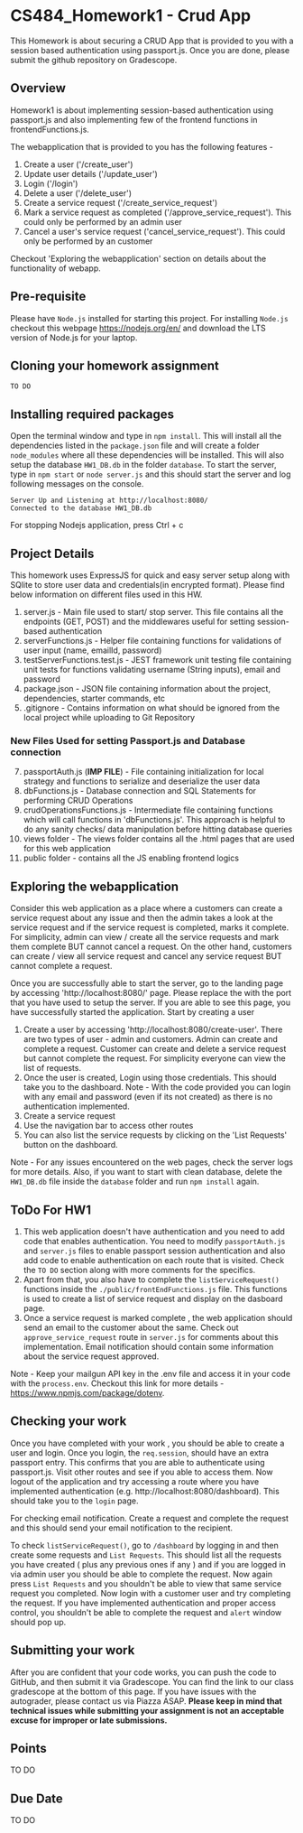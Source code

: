# CS484_Homework1 - Crud App

This Homework is about securing a CRUD App that is provided to you with a session based authentication using passport.js. Once you are done, please submit the github repository on Gradescope.  

## Overview
Homework1 is about implementing session-based authentication using passport.js and also implementing few of the frontend functions in frontendFunctions.js. 

The webapplication that is provided to you has the following features - 

1. Create a user ('/create_user')
2. Update user details ('/update_user')
3. Login ('/login')
4. Delete a user ('/delete_user')
5. Create a service request ('/create_service_request') 
6. Mark a service request as completed ('/approve_service_request'). This could only be performed by an admin user
7. Cancel a user's service request ('cancel_service_request'). This could only be performed by an customer

Checkout 'Exploring the webapplication' section on details about the functionality of webapp.

## Pre-requisite 

Please have `Node.js` installed for starting this project. For installing `Node.js` checkout this webpage https://nodejs.org/en/ and download the LTS version of Node.js for your laptop.

## Cloning your homework assignment

`TO DO`


## Installing required packages

Open the terminal window and type in `npm install`. This will install all the dependencies listed in the `package.json` file and will create a folder `node_modules` where all these dependencies will be installed. This will also setup the database `HW1_DB.db` in the folder `database`. To start the server, type in `npm start` or `node server.js` and this should start the server and log following messages on the console.

```
Server Up and Listening at http://localhost:8080/
Connected to the database HW1_DB.db

```

For stopping Nodejs application, press Ctrl + c

## Project Details

This homework uses ExpressJS for quick and easy server setup along with SQlite to store user data and credentials(in encrypted format). Please find below information on different files used in this HW.

1. server.js - Main file used to start/ stop server. This file contains all the endpoints (GET, POST) and the middlewares useful for setting session-based authentication
2. serverFunctions.js - Helper file containing functions for validations of user input (name, emailId, password)
3. testServerFunctions.test.js - JEST framework unit testing file containing unit tests for functions validating username (String inputs), email and password
5. package.json - JSON file containing information about the project, dependencies, starter commands, etc
6. .gitignore - Contains information on what should be ignored from the local project while uploading to Git Repository

### New Files Used for setting Passport.js and Database connection 
7. passportAuth.js (**IMP FILE**) - File containing initialization for local strategy and functions to serialize and deserialize the user data
8. dbFunctions.js - Database connection and SQL Statements for performing CRUD Operations
9. crudOperationsFunctions.js - Intermediate file containing functions which will call functions in 'dbFunctions.js'. This approach is helpful to do any sanity checks/ data manipulation before hitting database queries 
10. views folder - The views folder contains all the .html pages that are used for this web application
11. public folder - contains all the JS enabling frontend logics

## Exploring the webapplication

Consider this web application as a place where a customers can create a service request about any issue and then the admin takes a look at the service request and if  the service request is completed, marks it complete. For simplicity, admin can view / create all the service requests and mark them complete BUT cannot cancel a request. On the other hand, customers can create / view all service request and cancel any service request BUT cannot complete a request. 

Once you are successfully able to start the server, go to the landing page by accessing 'http://localhost:8080/' page. Please replace the <port> with the port that you have used to setup the server. If you are able to see this page, you have successfully started the application. Start by creating a user
1. Create a user by accessing 'http://localhost:8080/create-user'. There are two types of user - admin and customers. Admin can create and complete a request. Customer can create and delete a service request but cannot complete the request. For simplicity everyone can view the list of requests. 
2. Once the user is created, Login using those credentials. This should take you to the dashboard. Note - With the code provided you can login with any email and password (even if its not created) as there is no authentication implemented.
3. Create a service request 
4. Use the navigation bar to access other routes
5. You can also list the service requests by clicking on the 'List Requests' button on the dashboard.

Note - For any issues encountered on the web pages, check the server logs for more details. Also, if you want to start with clean database, delete the `HW1_DB.db` file inside the `database` folder and run `npm install` again. 

## ToDo For HW1

1. This web application doesn't have authentication and you need to add code that enables authentication. You need to modify `passportAuth.js` and `server.js` files to enable passport session authentication and also add code to enable authentication on each route that is visited. Check the `TO DO` section along with more comments for the specifics. 
2. Apart from that, you also have to complete the `listServiceRequest()` functions inside the `./public/frontEndFunctions.js` file. This functions is used to create a list of service request and display on the dasboard page.
3. Once a service request is marked complete , the web application should send an email to the customer about the same. Check out `approve_service_request` route in `server.js` for comments about this implementation. Email notification should contain some information about the service request approved.

Note - Keep your mailgun API key in the .env file and access it in your code with the `process.env`. Checkout this link for more details - https://www.npmjs.com/package/dotenv. 

## Checking your work

Once you have completed with your work , you should be able to create a user and login. Once you login, the `req.session`, should have an extra passport entry. This confirms that you are able to authenticate using passport.js. Visit other routes and see if you able to access them. Now logout of the application and try accessing a route where you have implemented authentication (e.g. http://localhost:8080/dashboard). This should take you to the `login` page. 

For checking email notification. Create a request and complete the request and this should send your email notification to the recipient.

To check `listServiceRequest()`, go to `/dashboard` by logging in and then create some requests and `List Requests`. This should list all the requests you have created ( plus any previous ones if any ) and if you are logged in via admin user you should be able to complete the request. Now again press `List Requests` and you shouldn't be able to view that same service request you completed. Now login with a customer user and try completing the request. If you have implemented authentication and proper access control, you shouldn't be able to complete the request and `alert` window should pop up.

## Submitting your work

After you are confident that your code works, you can push the code to GitHub, and then submit it via Gradescope. You can find the link to our class gradescope at the bottom of this page. If you have issues with the autograder, please contact us via Piazza ASAP. **Please keep in mind that technical issues while submitting your assignment is not an acceptable excuse for improper or late submissions.**

## Points 

TO DO

## Due Date

TO DO
